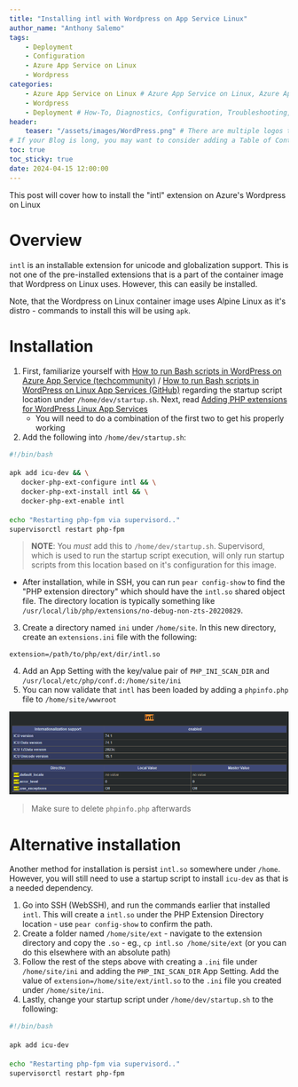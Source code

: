 ```yaml
---
title: "Installing intl with Wordpress on App Service Linux"
author_name: "Anthony Salemo"
tags:
    - Deployment
    - Configuration
    - Azure App Service on Linux
    - Wordpress
categories:
    - Azure App Service on Linux # Azure App Service on Linux, Azure App Service on Windows, Function App, Azure VM, Azure SDK
    - Wordpress
    - Deployment # How-To, Diagnostics, Configuration, Troubleshooting, Performance
header:
    teaser: "/assets/images/WordPress.png" # There are multiple logos that can be used in "/assets/images" if you choose to add one.
# If your Blog is long, you may want to consider adding a Table of Contents by adding the following two settings.
toc: true
toc_sticky: true
date: 2024-04-15 12:00:00
---
```


This post will cover how to install the "intl" extension on Azure's Wordpress on Linux

# Overview
`intl` is an installable extension for unicode and globalization support. This is not one of the pre-installed extensions that is a part of the container image that Wordpress on Linux uses. However, this can easily be installed.

Note, that the Wordpress on Linux container image uses Alpine Linux as it's distro - commands to install this will be using `apk`.

# Installation
1. First, familiarize yourself with [How to run Bash scripts in WordPress on Azure App Service (techcommunity)](https://techcommunity.microsoft.com/t5/apps-on-azure-blog/how-to-run-bash-scripts-in-wordpress-on-azure-app-service/ba-p/3625692) / [How to run Bash scripts in WordPress on Linux App Services (GitHub)](https://github.com/Azure/wordpress-linux-appservice/blob/main/WordPress/running_post_startup_scripts.md) regarding the startup script location under `/home/dev/startup.sh`. Next, read [Adding PHP extensions for WordPress Linux App Services](https://github.com/Azure/wordpress-linux-appservice/blob/main/WordPress/wordpress_adding_php_extensions.md)
   - You will need to do a combination of the first two to get his properly working
2. Add the following into `/home/dev/startup.sh`:

```bash
#!/bin/bash

apk add icu-dev && \
   docker-php-ext-configure intl && \
   docker-php-ext-install intl && \
   docker-php-ext-enable intl

echo "Restarting php-fpm via supervisord.."
supervisorctl restart php-fpm
```

> **NOTE**: You _must_ add this to `/home/dev/startup.sh`. Supervisord, which is used to run the startup script execution, will only run startup scripts from this location based on it's configuration for this image.

- After installation, while in SSH, you can run `pear config-show` to find the "PHP extension directory" which should have the `intl.so` shared object file. The directory location is typically something like `/usr/local/lib/php/extensions/no-debug-non-zts-20220829`.

3. Create a directory named `ini` under `/home/site`. In this new directory, create an `extensions.ini` file with the following:

```
extension=/path/to/php/ext/dir/intl.so
```

4. Add an App Setting with the key/value pair of `PHP_INI_SCAN_DIR` and `/usr/local/etc/php/conf.d:/home/site/ini`
5. You can now validate that `intl` has been loaded by adding a `phpinfo.php` file to `/home/site/wwwroot`

![intl via phpinfo](/media/2024/04/install-intl-wordpress-1.png)

> Make sure to delete `phpinfo.php` afterwards

# Alternative installation
Another method for installation is persist `intl.so` somewhere under `/home`. However, you will still need to use a startup script to install `icu-dev` as that is a needed dependency.

1. Go into SSH (WebSSH), and run the commands earlier that installed `intl`. This will create a `intl.so` under the PHP Extension Directory location - use `pear config-show` to confirm the path.
2. Create a folder named `/home/site/ext` - navigate to the extension directory and copy the `.so` - eg., `cp intl.so /home/site/ext` (or you can do this elsewhere with an absolute path)
3. Follow the rest of the steps above with creating a `.ini` file under `/home/site/ini` and adding the `PHP_INI_SCAN_DIR` App Setting. Add the value of `extension=/home/site/ext/intl.so` to the `.ini` file you created under `/home/site/ini`.
4. Lastly, change your startup script under `/home/dev/startup.sh` to the following:

```bash
#!/bin/bash

apk add icu-dev

echo "Restarting php-fpm via supervisord.."
supervisorctl restart php-fpm
```
